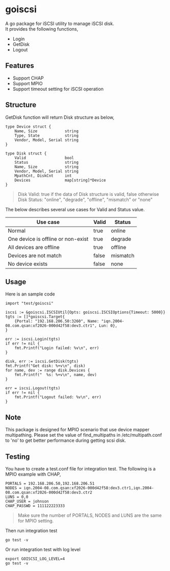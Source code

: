 # goiscsi
A go package for iSCSI utility to manage iSCSI disk. <br>
It provides the following functions,
- Login
- GetDisk
- Logout

## Features
- Support CHAP
- Support MPIO
- Support timeout setting for iSCSI operation

## Structure
GetDisk function will return Disk structure as below,
```
type Device struct {
	Name, Size            string
	Type, State           string
	Vendor, Model, Serial string
}

type Disk struct {
	Valid                 bool
	Status                string
	Name, Size            string
	Vendor, Model, Serial string
	MpathCnt, DiskCnt     int
	Devices               map[string]*Device
}
```
> Disk Valid: true if the data of Disk structure is valid, false otherwise <br>
> Disk Status: "online", "degrade", "offline", "mismatch" or "none"

The below describes several use cases for Valid and Status value.

Use case | Valid  | Status
---------|--------|-------
Normal   | true   | online
One device is offline or non-exist | true | degrade
All devices are offline | true | offline
Devices are not match | false | mismatch
No device exists | false | none


## Usage
Here is an sample code
```
import "test/goiscsi"

iscsi := &goiscsi.ISCSIUtil{Opts: goiscsi.ISCSIOptions{Timeout: 5000}}
tgts := []*goiscsi.Target{
    {Portal: "192.168.206.50:3260", Name: "iqn.2004-08.com.qsan:xf2026-000d42f58:dev3.ctr1", Lun: 0},
}

err := iscsi.Login(tgts)
if err != nil {
    fmt.Printf("Login failed: %v\n", err)
}

disk, err := iscsi.GetDisk(tgts)
fmt.Printf("Get disk: %+v\n", disk)
for name, dev := range disk.Devices {
    fmt.Printf("  %s: %+v\n", name, dev)
}

err = iscsi.Logout(tgts)
if err != nil {
    fmt.Printf("Logout failed: %v\n", err)
}
```

## Note
This package is designed for MPIO scenario that use device mapper multipathing.
Please set the value of find_multipaths in /etc/multipath.conf to 'no' to get better performance during getting scsi disk.


## Testing
You have to create a test.conf file for integration test. The following is a MPIO example with CHAP,
```
PORTALS = 192.168.206.50,192.168.206.51
NODES = iqn.2004-08.com.qsan:xf2026-000d42f58:dev3.ctr1,iqn.2004-08.com.qsan:xf2026-000d42f58:dev3.ctr2
LUNS = 0,0
CHAP_USER = johnson
CHAP_PASSWD = 111122223333
```
> Make sure the number of PORTALS, NODES and LUNS are the same for MPIO setting.

Then run integration test
```
go test -v
```

Or run integration test with log level
```
export GOISCSI_LOG_LEVEL=4
go test -v
```
